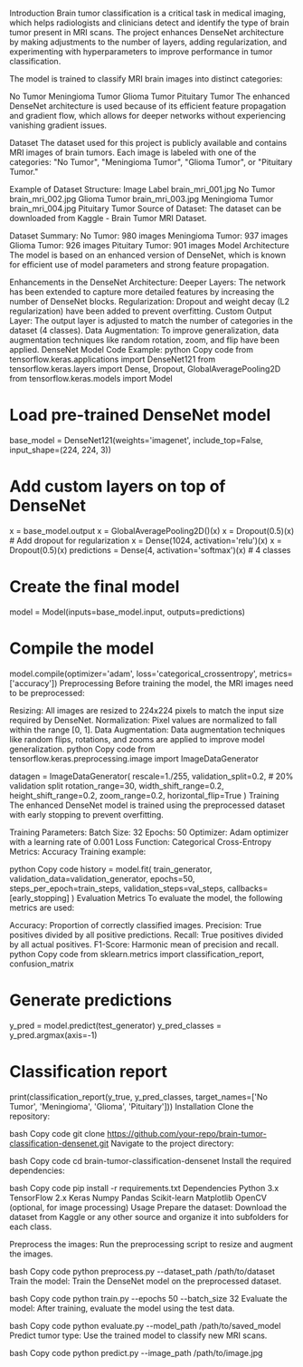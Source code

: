 Introduction
Brain tumor classification is a critical task in medical imaging, which helps radiologists and clinicians detect and identify the type of brain tumor present in MRI scans. The project enhances DenseNet architecture by making adjustments to the number of layers, adding regularization, and experimenting with hyperparameters to improve performance in tumor classification.

The model is trained to classify MRI brain images into distinct categories:

No Tumor
Meningioma Tumor
Glioma Tumor
Pituitary Tumor
The enhanced DenseNet architecture is used because of its efficient feature propagation and gradient flow, which allows for deeper networks without experiencing vanishing gradient issues.

Dataset
The dataset used for this project is publicly available and contains MRI images of brain tumors. Each image is labeled with one of the categories: "No Tumor", "Meningioma Tumor", "Glioma Tumor", or "Pituitary Tumor."

Example of Dataset Structure:
Image	Label
brain_mri_001.jpg	No Tumor
brain_mri_002.jpg	Glioma Tumor
brain_mri_003.jpg	Meningioma Tumor
brain_mri_004.jpg	Pituitary Tumor
Source of Dataset: The dataset can be downloaded from Kaggle - Brain Tumor MRI Dataset.

Dataset Summary:
No Tumor: 980 images
Meningioma Tumor: 937 images
Glioma Tumor: 926 images
Pituitary Tumor: 901 images
Model Architecture
The model is based on an enhanced version of DenseNet, which is known for efficient use of model parameters and strong feature propagation.

Enhancements in the DenseNet Architecture:
Deeper Layers: The network has been extended to capture more detailed features by increasing the number of DenseNet blocks.
Regularization: Dropout and weight decay (L2 regularization) have been added to prevent overfitting.
Custom Output Layer: The output layer is adjusted to match the number of categories in the dataset (4 classes).
Data Augmentation: To improve generalization, data augmentation techniques like random rotation, zoom, and flip have been applied.
DenseNet Model Code Example:
python
Copy code
from tensorflow.keras.applications import DenseNet121
from tensorflow.keras.layers import Dense, Dropout, GlobalAveragePooling2D
from tensorflow.keras.models import Model

# Load pre-trained DenseNet model
base_model = DenseNet121(weights='imagenet', include_top=False, input_shape=(224, 224, 3))

# Add custom layers on top of DenseNet
x = base_model.output
x = GlobalAveragePooling2D()(x)
x = Dropout(0.5)(x)  # Add dropout for regularization
x = Dense(1024, activation='relu')(x)
x = Dropout(0.5)(x)
predictions = Dense(4, activation='softmax')(x)  # 4 classes

# Create the final model
model = Model(inputs=base_model.input, outputs=predictions)

# Compile the model
model.compile(optimizer='adam', loss='categorical_crossentropy', metrics=['accuracy'])
Preprocessing
Before training the model, the MRI images need to be preprocessed:

Resizing: All images are resized to 224x224 pixels to match the input size required by DenseNet.
Normalization: Pixel values are normalized to fall within the range [0, 1].
Data Augmentation: Data augmentation techniques like random flips, rotations, and zooms are applied to improve model generalization.
python
Copy code
from tensorflow.keras.preprocessing.image import ImageDataGenerator

datagen = ImageDataGenerator(
    rescale=1./255,
    validation_split=0.2,  # 20% validation split
    rotation_range=30,
    width_shift_range=0.2,
    height_shift_range=0.2,
    zoom_range=0.2,
    horizontal_flip=True
)
Training
The enhanced DenseNet model is trained using the preprocessed dataset with early stopping to prevent overfitting.

Training Parameters:
Batch Size: 32
Epochs: 50
Optimizer: Adam optimizer with a learning rate of 0.001
Loss Function: Categorical Cross-Entropy
Metrics: Accuracy
Training example:

python
Copy code
history = model.fit(
    train_generator,
    validation_data=validation_generator,
    epochs=50,
    steps_per_epoch=train_steps,
    validation_steps=val_steps,
    callbacks=[early_stopping]
)
Evaluation Metrics
To evaluate the model, the following metrics are used:

Accuracy: Proportion of correctly classified images.
Precision: True positives divided by all positive predictions.
Recall: True positives divided by all actual positives.
F1-Score: Harmonic mean of precision and recall.
python
Copy code
from sklearn.metrics import classification_report, confusion_matrix

# Generate predictions
y_pred = model.predict(test_generator)
y_pred_classes = y_pred.argmax(axis=-1)

# Classification report
print(classification_report(y_true, y_pred_classes, target_names=['No Tumor', 'Meningioma', 'Glioma', 'Pituitary']))
Installation
Clone the repository:

bash
Copy code
git clone https://github.com/your-repo/brain-tumor-classification-densenet.git
Navigate to the project directory:

bash
Copy code
cd brain-tumor-classification-densenet
Install the required dependencies:

bash
Copy code
pip install -r requirements.txt
Dependencies
Python 3.x
TensorFlow 2.x
Keras
Numpy
Pandas
Scikit-learn
Matplotlib
OpenCV (optional, for image processing)
Usage
Prepare the dataset: Download the dataset from Kaggle or any other source and organize it into subfolders for each class.

Preprocess the images: Run the preprocessing script to resize and augment the images.

bash
Copy code
python preprocess.py --dataset_path /path/to/dataset
Train the model: Train the DenseNet model on the preprocessed dataset.

bash
Copy code
python train.py --epochs 50 --batch_size 32
Evaluate the model: After training, evaluate the model using the test data.

bash
Copy code
python evaluate.py --model_path /path/to/saved_model
Predict tumor type: Use the trained model to classify new MRI scans.

bash
Copy code
python predict.py --image_path /path/to/image.jpg
